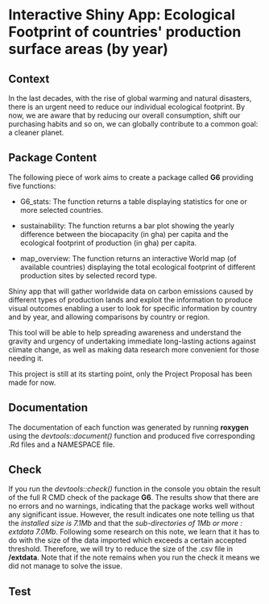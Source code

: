 # Interactive Shiny App: Ecological Footprint of countries' production surface areas (by year)

## Context

In the last decades, with the rise of global warming and natural disasters, there is an urgent need to reduce our individual ecological footprint. By now, we are aware that by reducing our overall consumption, shift our purchasing habits and so on, we can globally contribute to a common goal: a cleaner planet.

## Package Content

The following piece of work aims to create a package called **G6** providing five functions:

* G6_stats: The function returns a table displaying statistics for one or more selected countries. 

* sustainability: The function returns a bar plot showing the yearly difference between the biocapacity (in gha) per capita and the ecological footprint of production (in gha) per capita.

* map_overview: The function returns an interactive World map (of available countries) displaying the total ecological footprint of different production sites by selected record type. 

Shiny app that will gather worldwide data on carbon emissions caused by different types of production lands and exploit the information to produce visual outcomes enabling a user to look for specific information by country and by year, and allowing comparisons by country or region. 

This tool will be able to help spreading awareness and understand the gravity and urgency of undertaking immediate long-lasting actions against climate change, as well as making data research more convenient for those needing it.

This project is still at its starting point, only the Project Proposal has been made for now.

## Documentation

The documentation of each function was generated by running **roxygen** using the *devtools::document()* function and produced five corresponding .Rd files and a NAMESPACE file. 

## Check

If you run the *devtools::check()* function in the console you obtain the result of the full R CMD check of the package **G6**. The results show that there are no errors and no warnings, indicating that the package works well without any significant issue. However, the result indicates one note telling us that the *installed size is 7.1Mb* and that the *sub-directories of 1Mb or more : extdata 7.0Mb*. Following some research on this note, we learn that it has to do with the size of the data imported which exceeds a certain accepted threshold. Therefore, we will try to reduce the size of the .csv file in **/extdata**. Note that if the note remains when you run the check it means we did not manage to solve the issue. 

## Test




